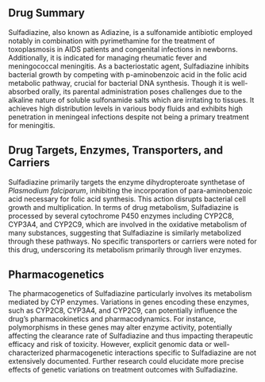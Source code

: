 ## Drug Summary
Sulfadiazine, also known as Adiazine, is a sulfonamide antibiotic employed notably in combination with pyrimethamine for the treatment of toxoplasmosis in AIDS patients and congenital infections in newborns. Additionally, it is indicated for managing rheumatic fever and meningococcal meningitis. As a bacteriostatic agent, Sulfadiazine inhibits bacterial growth by competing with p-aminobenzoic acid in the folic acid metabolic pathway, crucial for bacterial DNA synthesis. Though it is well-absorbed orally, its parental administration poses challenges due to the alkaline nature of soluble sulfonamide salts which are irritating to tissues. It achieves high distribution levels in various body fluids and exhibits high penetration in meningeal infections despite not being a primary treatment for meningitis.

## Drug Targets, Enzymes, Transporters, and Carriers
Sulfadiazine primarily targets the enzyme dihydropteroate synthetase of *Plasmodium falciparum*, inhibiting the incorporation of para-aminobenzoic acid necessary for folic acid synthesis. This action disrupts bacterial cell growth and multiplication. In terms of drug metabolism, Sulfadiazine is processed by several cytochrome P450 enzymes including CYP2C8, CYP3A4, and CYP2C9, which are involved in the oxidative metabolism of many substances, suggesting that Sulfadiazine is similarly metabolized through these pathways. No specific transporters or carriers were noted for this drug, underscoring its metabolism primarily through liver enzymes.

## Pharmacogenetics
The pharmacogenetics of Sulfadiazine particularly involves its metabolism mediated by CYP enzymes. Variations in genes encoding these enzymes, such as CYP2C8, CYP3A4, and CYP2C9, can potentially influence the drug’s pharmacokinetics and pharmacodynamics. For instance, polymorphisms in these genes may alter enzyme activity, potentially affecting the clearance rate of Sulfadiazine and thus impacting therapeutic efficacy and risk of toxicity. However, explicit genomic data or well-characterized pharmacogenetic interactions specific to Sulfadiazine are not extensively documented. Further research could elucidate more precise effects of genetic variations on treatment outcomes with Sulfadiazine.